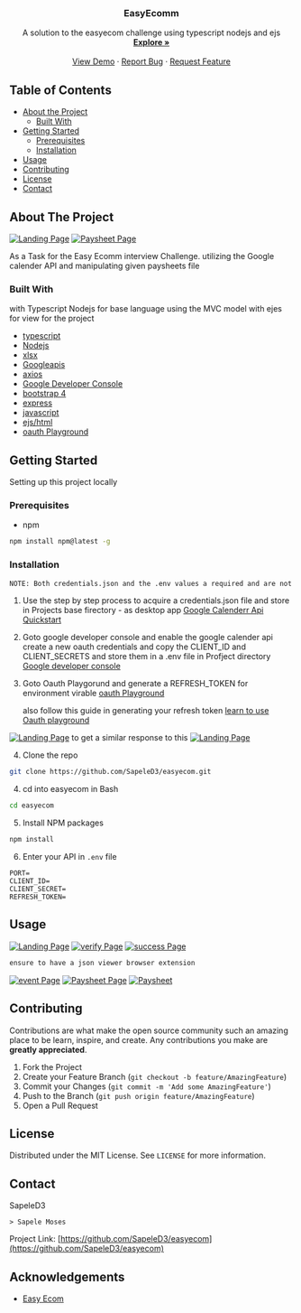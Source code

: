 <!-- PROJECT LOGO -->
<br />
<p align="center">

  <h3 align="center">EasyEcomm</h3>

  <p align="center">
   A solution to the easyecom challenge using typescript nodejs and ejs
    <br />
    <a href="https://github.com/SapeleD3/easyecom"><strong>Explore »</strong></a>
    <br />
    <br />
    <a href="https://github.com/SapeleD3/easyecom">View Demo</a>
    ·
    <a href="https://github.com/SapeleD3/easyecom/issues">Report Bug</a>
    ·
    <a href="https://github.com/SapeleD3/easyecom/issues">Request Feature</a>
  </p>
</p>

<!-- TABLE OF CONTENTS -->

## Table of Contents

- [About the Project](#about-the-project)
  - [Built With](#built-with)
- [Getting Started](#getting-started)
  - [Prerequisites](#prerequisites)
  - [Installation](#installation)
- [Usage](#usage)
- [Contributing](#contributing)
- [License](#license)
- [Contact](#contact)

<!-- ABOUT THE PROJECT -->

## About The Project

[![Landing Page][landing]](https://example.com)
[![Paysheet Page][creatsheets]](https://example.com)

As a Task for the Easy Ecomm interview Challenge. utilizing the Google calender API and manipulating given paysheets file

### Built With

with Typescript Nodejs for base language using the MVC model with ejes for view for the project

- [typescript](https://www.typescriptlang.org/)
- [Nodejs](https://nodejs.org/en/)
- [xlsx](https://www.npmjs.com/package/xlsx)
- [Googleapis](https://console.developers.google.com/apis)
- [axios](https://www.npmjs.com/package/axios)
- [Google Developer Console](https://console.developers.google.com/apis)
- [bootstrap 4](https://getbootstrap.com/)
- [express](https://www.npmjs.com/package/express)
- [javascript](https://developer.mozilla.org/en-US/docs/Learn/Getting_started_with_the_web/JavaScript_basics)
- [ejs/html](https://ejs.co/)
- [oauth Playground](https://developers.google.com/oauthplayground/#step1&scopes=https%3A//www.googleapis.com/auth/adwords&url=https%3A//&content_type=application/json&http_method=GET&useDefaultOauthCred=checked&oauthEndpointSelect=Google&oauthAuthEndpointValue=https%3A//accounts.google.com/o/oauth2/v2/auth&oauthTokenEndpointValue=https%3A//oauth2.googleapis.com/token&includeCredentials=unchecked&accessTokenType=bearer&autoRefreshToken=unchecked&accessType=offline&forceAprovalPrompt=checked&response_type=code)

<!-- GETTING STARTED -->

## Getting Started

Setting up this project locally

### Prerequisites

- npm

```sh
npm install npm@latest -g
```

### Installation

```sh
NOTE: Both credentials.json and the .env values a required and are not neccessarily same client_id and client_secrets
```

1. Use the step by step process to acquire a credentials.json file and store in Projects base firectory - as desktop app [Google Calenderr Api Quickstart](https://developers.google.com/calendar/quickstart/nodejs)

2. Goto google developer console and enable the google calender api create a new oauth credentials and copy the CLIENT_ID and CLIENT_SECRETS and store them in a .env file in Profject directory [Google developer console](https://console.developers.google.com/apis/)

3. Goto Oauth Playgorund and generate a REFRESH_TOKEN for environment virable [oauth Playground](https://developers.google.com/oauthplayground/#step1&scopes=https%3A//www.googleapis.com/auth/adwords&url=https%3A//&content_type=application/json&http_method=GET&useDefaultOauthCred=checked&oauthEndpointSelect=Google&oauthAuthEndpointValue=https%3A//accounts.google.com/o/oauth2/v2/auth&oauthTokenEndpointValue=https%3A//oauth2.googleapis.com/token&includeCredentials=unchecked&accessTokenType=bearer&autoRefreshToken=unchecked&accessType=offline&forceAprovalPrompt=checked&response_type=code)

   also follow this guide in generating your refresh token [learn to use Oauth playground](https://developers.google.com/google-ads/api/docs/oauth/playground)

[![Landing Page][oauth]](https://example.com)
to get a similar response to this
[![Landing Page][refresh]](https://example.com)

4. Clone the repo

```sh
git clone https://github.com/SapeleD3/easyecom.git
```

4. cd into easyecom in Bash

```sh
cd easyecom
```

5. Install NPM packages

```sh
npm install
```

6. Enter your API in `.env` file

```JS
PORT=
CLIENT_ID=
CLIENT_SECRET=
REFRESH_TOKEN=
```

<!-- USAGE EXAMPLES -->

## Usage

[![Landing Page][landing]](https://example.com)
[![verify Page][verify]](https://example.com)
[![success Page][success]](https://example.com)

```sh
ensure to have a json viewer browser extension
```

[![event Page][events]](https://example.com)
[![Paysheet Page][creatsheets]](https://example.com)
[![Paysheet][sheets]](https://example.com)

<!-- CONTRIBUTING -->

## Contributing

Contributions are what make the open source community such an amazing place to be learn, inspire, and create. Any contributions you make are **greatly appreciated**.

1. Fork the Project
2. Create your Feature Branch (`git checkout -b feature/AmazingFeature`)
3. Commit your Changes (`git commit -m 'Add some AmazingFeature'`)
4. Push to the Branch (`git push origin feature/AmazingFeature`)
5. Open a Pull Request

<!-- LICENSE -->

## License

Distributed under the MIT License. See `LICENSE` for more information.

<!-- CONTACT -->

## Contact

SapeleD3

```
> Sapele Moses
```

Project Link: [https://github.com/SapeleD3/easyecom](https://github.com/SapeleD3/easyecom)

<!-- ACKNOWLEDGEMENTS -->

## Acknowledgements

- [Easy Ecom]()

[landing]: landing.png
[verify]: verify.png
[events]: events.png
[success]: success.png
[creatsheets]: createsheet.png
[sheets]: sheets.png
[oauth]: oauth.png
[refresh]: refresh.png
